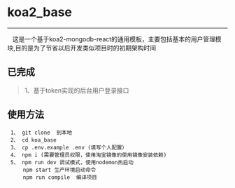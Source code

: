 # koa2_base
---
    这是一个基于koa2-mongodb-react的通用模板，主要包括基本的用户管理模块,目的是为了节省以后开发类似项目时的初期架构时间

## 已完成

> 1、基于token实现的后台用户登录接口

## 使用方法
```
 1、 git clone  到本地
 2、 cd koa_base
 3、 cp .env.example .env (填写个人配置）
 4、 npm i (需要管理员权限，使用淘宝镜像的使用镜像安装依赖)
 5、 npm run dev 调试模式，使用nodemon热启动
     npm start 生产环境启动命令
     npm run compile  编译项目
```
